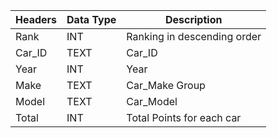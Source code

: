 
|Headers|Data Type|Description|
|-------|---------|-----------|
|Rank| INT| Ranking in descending order|
|Car_ID|TEXT|Car_ID|
|Year|INT|Year|
|Make|TEXT|Car_Make Group|
|Model|TEXT|Car_Model|
|Total|INT|Total Points for each car|
